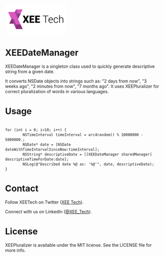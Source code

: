 <a href="https://xeetech.com">![Alt text](/images/xee_01.png)</a> 

XEEDateManager
==============

XEEDateManager is a singleton class used to quickly generate descriptive string from a given date.

It converts NSDate objects into strings such as: "2 days from now", "3 weeks ago", "2 minutes from now", "7 months ago".
It uses XEEPluralizer for correct pluralization of words in various languages.


Usage
==============

```objc

for (int i = 0; i<10; i++) {
        NSTimeInterval timeInterval = arc4random() % 10000000 - 5000000.;
        NSDate* date = [NSDate dateWithTimeIntervalSinceNow:timeInterval];
        NSString* descriptiveDate = [[XEEDateManager sharedManager] descriptiveTimeForDate:date];
        NSLog(@"Described date %@ as: '%@'", date, descriptiveDate);
}

```



Contact
================

Follow XEETech on Twitter (<a href="https://twitter.com/XEE_Tech">XEE Tech</a>).

Connect with us on LinkedIn (<a href="http://www.linkedin.com/company/xee-tech">@XEE_Tech</a>).


License
================
XEEPluralizer is available under the MIT license. See the LICENSE file for more info.
